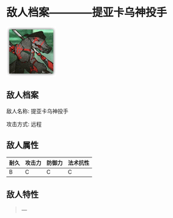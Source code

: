 # 敌人档案————提亚卡乌神投手

![提亚卡乌神投手](./eneIcons/提亚卡乌神投手.png)

## 敌人档案

敌人名称: 提亚卡乌神投手

攻击方式: 远程

## 敌人属性

| 耐久      | 攻击力  | 防御力 | 法术抗性 |
|---------|------|-----|------|
| B | C | C | C |

## 敌人特性
> —
